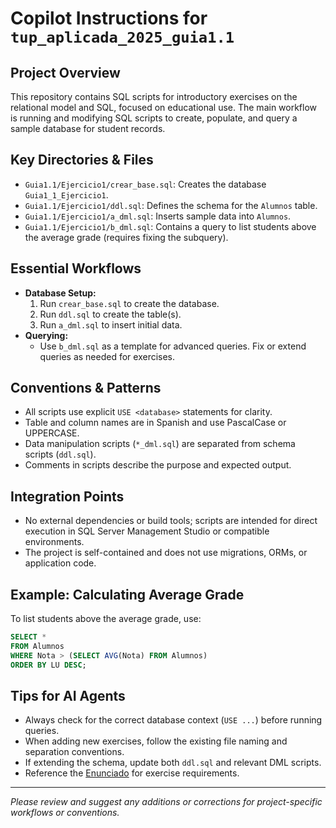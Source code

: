 # Copilot Instructions for `tup_aplicada_2025_guia1.1`

## Project Overview
This repository contains SQL scripts for introductory exercises on the relational model and SQL, focused on educational use. The main workflow is running and modifying SQL scripts to create, populate, and query a sample database for student records.

## Key Directories & Files
- `Guia1.1/Ejercicio1/crear_base.sql`: Creates the database `Guia1_1_Ejercicio1`.
- `Guia1.1/Ejercicio1/ddl.sql`: Defines the schema for the `Alumnos` table.
- `Guia1.1/Ejercicio1/a_dml.sql`: Inserts sample data into `Alumnos`.
- `Guia1.1/Ejercicio1/b_dml.sql`: Contains a query to list students above the average grade (requires fixing the subquery).

## Essential Workflows
- **Database Setup:**
  1. Run `crear_base.sql` to create the database.
  2. Run `ddl.sql` to create the table(s).
  3. Run `a_dml.sql` to insert initial data.
- **Querying:**
  - Use `b_dml.sql` as a template for advanced queries. Fix or extend queries as needed for exercises.

## Conventions & Patterns
- All scripts use explicit `USE <database>` statements for clarity.
- Table and column names are in Spanish and use PascalCase or UPPERCASE.
- Data manipulation scripts (`*_dml.sql`) are separated from schema scripts (`ddl.sql`).
- Comments in scripts describe the purpose and expected output.

## Integration Points
- No external dependencies or build tools; scripts are intended for direct execution in SQL Server Management Studio or compatible environments.
- The project is self-contained and does not use migrations, ORMs, or application code.

## Example: Calculating Average Grade
To list students above the average grade, use:
```sql
SELECT *
FROM Alumnos
WHERE Nota > (SELECT AVG(Nota) FROM Alumnos)
ORDER BY LU DESC;
```

## Tips for AI Agents
- Always check for the correct database context (`USE ...`) before running queries.
- When adding new exercises, follow the existing file naming and separation conventions.
- If extending the schema, update both `ddl.sql` and relevant DML scripts.
- Reference the [Enunciado](https://docs.google.com/document/d/1vYGt7lKGs_o_GctrnvqzTr7vLF2dLD3K/preview) for exercise requirements.

---
*Please review and suggest any additions or corrections for project-specific workflows or conventions.*
